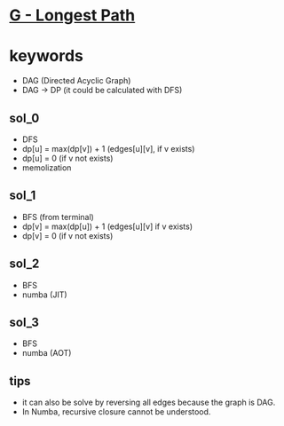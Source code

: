 # [G - Longest Path](https://atcoder.jp/contests/dp/tasks/dp_g)


# keywords 
- DAG (Directed Acyclic Graph)
- DAG -> DP (it could be calculated with DFS)



## sol_0
- DFS 
- dp[u] = max(dp[v]) + 1 (edges[u][v], if v exists)
- dp[u] = 0 (if v not exists) 
- memolization


## sol_1
- BFS (from terminal)
- dp[v] = max(dp[u]) + 1 (edges[u][v] if v exists)
- dp[v] = 0 (if v not exists)


## sol_2
- BFS
- numba (JIT)


## sol_3
- BFS
- numba (AOT)


## tips
- it can also be solve by reversing all edges because the graph is DAG.
- In Numba, recursive closure cannot be understood.